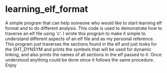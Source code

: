 # learning_elf_format
A simple program that can help someone who would like to start learning elf format and to do different analysis.
This code is used to demonstrate how to traverse an elf file using 'c'.
I wrote this program to make it simple to understand different aspects of an elf file and as my personal reference.
This program just traverses the sections found in the elf and just looks for the SHT_DYNSYM and prints the symbols that will be used for dynamic linking,
and also prints the names of all sections in the elf passed to it.
Once understood anything could be done since it follows the same procedure.
Enjoy
